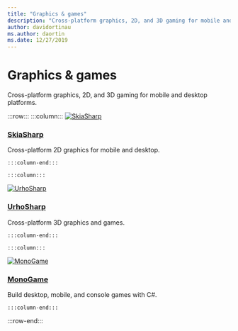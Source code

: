 ```yaml
---
title: "Graphics & games"
description: "Cross-platform graphics, 2D, and 3D gaming for mobile and desktop platforms."
author: davidortinau
ms.author: daortin
ms.date: 12/27/2019
---
```


# Graphics & games

Cross-platform graphics, 2D, and 3D gaming for mobile and desktop platforms.

:::row:::
    :::column:::
[![SkiaSharp](~/media/index/xamarin-graphics-skia.svg)](~/xamarin-forms/user-interface/graphics/skiasharp/index.md)

### [SkiaSharp](~/xamarin-forms/user-interface/graphics/skiasharp/index.md)

Cross-platform 2D graphics for mobile and desktop.

    :::column-end:::

    :::column:::
[![UrhoSharp](~/media/index/xamarin-graphics-urho.svg)](~/graphics-games/urhosharp/index.md)

### [UrhoSharp](~/graphics-games/urhosharp/index.md)

Cross-platform 3D graphics and games.

    :::column-end:::

    :::column:::
[![MonoGame](~/media/index/xamarin-graphics-monogame.svg)](~/graphics-games/monogame/index.md)

### [MonoGame](~/graphics-games/monogame/index.md)

Build desktop, mobile, and console games with C#.

    :::column-end:::

:::row-end:::